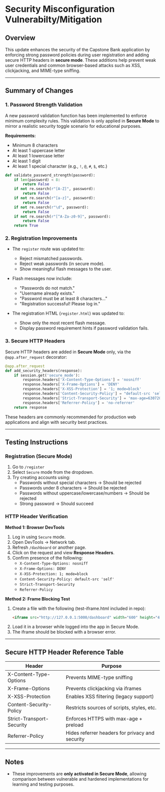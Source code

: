 
# Security Misconfiguration Vulnerabilty/Mitigation

## Overview

This update enhances the security of the Capstone Bank application by enforcing strong password policies during user registration and adding secure HTTP headers in **secure mode**. These additions help prevent weak user credentials and common browser-based attacks such as XSS, clickjacking, and MIME-type sniffing.

---

## Summary of Changes

### 1. Password Strength Validation

A new password validation function has been implemented to enforce minimum complexity rules. This validation is only applied in **Secure Mode** to mirror a realistic security toggle scenario for educational purposes.

**Requirements:**
- Minimum 8 characters
- At least 1 uppercase letter
- At least 1 lowercase letter
- At least 1 digit
- At least 1 special character (e.g., `!`, `@`, `#`, `$`, etc.)

```python
def validate_password_strength(password):
    if len(password) < 8:
        return False
    if not re.search(r"[A-Z]", password):
        return False
    if not re.search(r"[a-z]", password):
        return False
    if not re.search(r"\d", password):
        return False
    if not re.search(r"[^A-Za-z0-9]", password):
        return False
    return True
```

### 2. Registration Improvements

- The `register` route was updated to:
  - Reject mismatched passwords.
  - Reject weak passwords (in secure mode).
  - Show meaningful flash messages to the user.

- Flash messages now include:
  - "Passwords do not match."
  - "Username already exists."
  - "Password must be at least 8 characters..."
  - "Registration successful! Please log in."

- The registration HTML (`register.html`) was updated to:
  - Show only the most recent flash message.
  - Display password requirement hints if password validation fails.

### 3. Secure HTTP Headers

Secure HTTP headers are added in **Secure Mode** only, via the `@app.after_request` decorator:

```python
@app.after_request
def add_security_headers(response):
    if session.get('secure_mode'):
        response.headers['X-Content-Type-Options'] = 'nosniff'
        response.headers['X-Frame-Options'] = 'DENY'
        response.headers['X-XSS-Protection'] = '1; mode=block'
        response.headers['Content-Security-Policy'] = "default-src 'self'"
        response.headers['Strict-Transport-Security'] = 'max-age=63072000; includeSubDomains; preload'
        response.headers['Referrer-Policy'] = 'no-referrer'
    return response
```

These headers are commonly recommended for production web applications and align with security best practices.

---

## Testing Instructions

### Registration (Secure Mode)

1. Go to `/register`
2. Select `Secure` mode from the dropdown.
3. Try creating accounts using:
   - Passwords without special characters → Should be rejected
   - Passwords under 8 characters → Should be rejected
   - Passwords without uppercase/lowercase/numbers → Should be rejected
   - Strong password → Should succeed

### HTTP Header Verification

**Method 1: Browser DevTools**
1. Log in using `Secure` mode.
2. Open DevTools → Network tab.
3. Refresh `/dashboard` or another page.
4. Click on the request and view **Response Headers**.
5. Confirm presence of the following:
   - `X-Content-Type-Options: nosniff`
   - `X-Frame-Options: DENY`
   - `X-XSS-Protection: 1; mode=block`
   - `Content-Security-Policy: default-src 'self'`
   - `Strict-Transport-Security`
   - `Referrer-Policy`

**Method 2: Frame Blocking Test**
1. Create a file with the following (test-iframe.html included in repo):
   ```html
   <iframe src="http://127.0.0.1:5000/dashboard" width="600" height="400"></iframe>
   ```
2. Load it in a browser while logged into the app in Secure Mode.
3. The iframe should be blocked with a browser error.

---

## Secure HTTP Header Reference Table

| Header                      | Purpose                                               |
|-----------------------------|--------------------------------------------------------|
| X-Content-Type-Options      | Prevents MIME-type sniffing                          |
| X-Frame-Options             | Prevents clickjacking via iframes                    |
| X-XSS-Protection            | Enables XSS filtering (legacy support)               |
| Content-Security-Policy     | Restricts sources of scripts, styles, etc.           |
| Strict-Transport-Security   | Enforces HTTPS with max-age + preload                |
| Referrer-Policy             | Hides referrer headers for privacy and security      |

---

## Notes

- These improvements are **only activated in Secure Mode**, allowing comparison between vulnerable and hardened implementations for learning and testing purposes.
